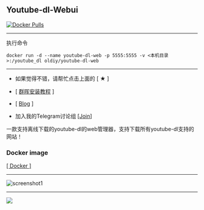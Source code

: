 
## Youtube-dl-Webui

[![Docker Pulls](https://img.shields.io/docker/pulls/oldiy/youtube-dl-web.svg)][dockerhub] 

[dockerhub]: https://hub.docker.com/r/oldiy/youtube-dl-web

---

执行命令

`docker run -d --name youtube-dl-web -p 5555:5555 -v <本机目录>:/youtube_dl oldiy/youtube-dl-web`

---

+ 如果觉得不错，请帮忙点击上面的 [ ★ ]

+ [ [群晖安装教程](https://odcn.top/2019/03/01/2754/) ]

+ [ [Blog](https://odcn.top) ]

+ 加入我的Telegram讨论组 [[Join](https://t.me/joinchat/H3IoGkcnW6BGo51EJ9Kw5g)]

一款支持离线下载的youtube-dl的web管理器，支持下载所有youtube-dl支持的网站！

### Docker image
[  [ Docker ]  ](https://hub.docker.com/r/oldiy/youtube-downloader)

---

![screenshot1](https://github.com/oldiy/youtubedl-webui/raw/master/screen_shot/1.gif)

---

![](https://odcn.top/wp-content/uploads/2018/11/%E9%BB%91%E5%88%BA%E7%8C%AC%E6%A8%AA150.png)
